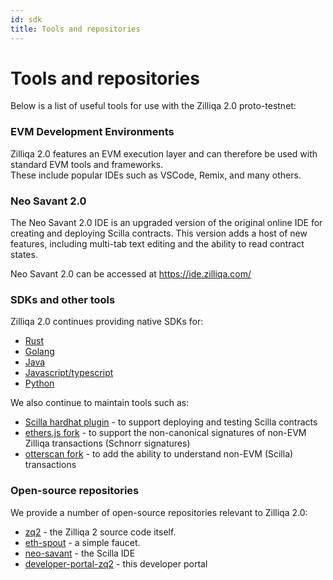 ```yaml
---
id: sdk
title: Tools and repositories
---
```


# Tools and repositories

Below is a list of useful tools for use with the Zilliqa 2.0 proto-testnet:

### EVM Development Environments

Zilliqa 2.0 features an EVM execution layer and can therefore be used with standard EVM tools and frameworks.</br>
These include popular IDEs such as VSCode, Remix, and many others.

### Neo Savant 2.0

The Neo Savant 2.0 IDE is an upgraded version of the original online IDE for creating and deploying Scilla contracts. This version adds a host of new features, including multi-tab text editing and the ability to read contract states.

Neo Savant 2.0 can be accessed at https://ide.zilliqa.com/

### SDKs and other tools

Zilliqa 2.0 continues providing native SDKs for:

- [Rust](https://crates.io/crates/zilliqa-rs)
- [Golang](https://github.com/Zilliqa/gozilliqa-sdk)
- [Java](https://github.com/Zilliqa/zilliqa-developer/tree/main/products/laksaj)
- [Javascript/typescript](https://www.npmjs.com/package/@zilliqa-js/zilliqa)
- [Python](https://github.com/zilliqa/pyzil)

We also continue to maintain tools such as:

- [Scilla hardhat plugin](https://github.com/Zilliqa/hardhat-scilla-plugin) - to support deploying and testing Scilla contracts
- [ethers.js fork](https://github.com/Zilliqa/ethers.js) - to support the non-canonical signatures of non-EVM Zilliqa transactions (Schnorr signatures)
- [otterscan fork](https://github.com/Zilliqa/otterscan) - to add the ability to understand non-EVM (Scilla) transactions

### Open-source repositories

We provide a number of open-source repositories relevant to Zilliqa 2.0:

- [zq2](https://github.com/Zilliqa/zq2) - the Zilliqa 2 source code itself.
- [eth-spout](https://github.com/Zilliqa/zilliqa-developer/tree/main/products/eth-spout) - a simple faucet.
- [neo-savant](https://github.com/Zilliqa/zilliqa-developer/tree/main/products/neo-savant) - the Scilla IDE
- [developer-portal-zq2](#) - this developer portal
